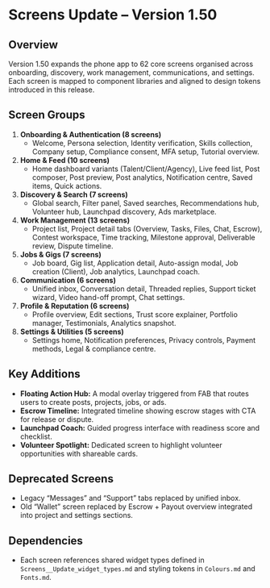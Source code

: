 # Screens Update – Version 1.50

## Overview
Version 1.50 expands the phone app to 62 core screens organised across onboarding, discovery, work management, communications, and settings. Each screen is mapped to component libraries and aligned to design tokens introduced in this release.

## Screen Groups
1. **Onboarding & Authentication (8 screens)**
   - Welcome, Persona selection, Identity verification, Skills collection, Company setup, Compliance consent, MFA setup, Tutorial overview.
2. **Home & Feed (10 screens)**
   - Home dashboard variants (Talent/Client/Agency), Live feed list, Post composer, Post preview, Post analytics, Notification centre, Saved items, Quick actions.
3. **Discovery & Search (7 screens)**
   - Global search, Filter panel, Saved searches, Recommendations hub, Volunteer hub, Launchpad discovery, Ads marketplace.
4. **Work Management (13 screens)**
   - Project list, Project detail tabs (Overview, Tasks, Files, Chat, Escrow), Contest workspace, Time tracking, Milestone approval, Deliverable review, Dispute timeline.
5. **Jobs & Gigs (7 screens)**
   - Job board, Gig list, Application detail, Auto-assign modal, Job creation (Client), Job analytics, Launchpad coach.
6. **Communication (6 screens)**
   - Unified inbox, Conversation detail, Threaded replies, Support ticket wizard, Video hand-off prompt, Chat settings.
7. **Profile & Reputation (6 screens)**
   - Profile overview, Edit sections, Trust score explainer, Portfolio manager, Testimonials, Analytics snapshot.
8. **Settings & Utilities (5 screens)**
   - Settings home, Notification preferences, Privacy controls, Payment methods, Legal & compliance centre.

## Key Additions
- **Floating Action Hub:** A modal overlay triggered from FAB that routes users to create posts, projects, jobs, or ads.
- **Escrow Timeline:** Integrated timeline showing escrow stages with CTA for release or dispute.
- **Launchpad Coach:** Guided progress interface with readiness score and checklist.
- **Volunteer Spotlight:** Dedicated screen to highlight volunteer opportunities with shareable cards.

## Deprecated Screens
- Legacy “Messages” and “Support” tabs replaced by unified inbox.
- Old “Wallet” screen replaced by Escrow + Payout overview integrated into project and settings sections.

## Dependencies
- Each screen references shared widget types defined in `Screens__Update_widget_types.md` and styling tokens in `Colours.md` and `Fonts.md`.
